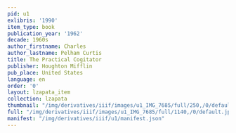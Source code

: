 ```yaml
---
pid: u1
exlibris: '1990'
item_type: book
publication_year: '1962'
decade: 1960s
author_firstname: Charles
author_lastname: Pelham Curtis
title: The Practical Cogitator
publisher: Houghton Mifflin
pub_place: United States
language: en
order: '0'
layout: lzapata_item
collection: lzapata
thumbnail: "/img/derivatives/iiif/images/u1_IMG_7685/full/250,/0/default.jpg"
full: "/img/derivatives/iiif/images/u1_IMG_7685/full/1140,/0/default.jpg"
manifest: "/img/derivatives/iiif/u1/manifest.json"
---
```

